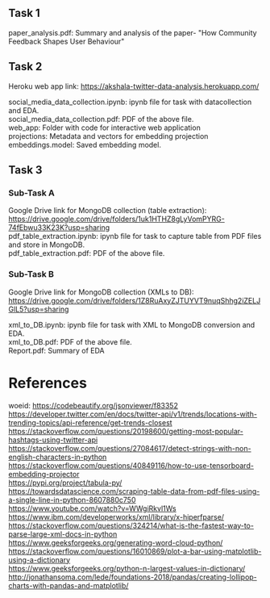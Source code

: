 Task 1
------------
paper_analysis.pdf: Summary and analysis of the paper- "How Community Feedback Shapes User Behaviour"

Task 2
------------
Heroku web app link: https://akshala-twitter-data-analysis.herokuapp.com/ 

social_media_data_collection.ipynb: ipynb file for task with datacollection and EDA.   
social_media_data_collection.pdf: PDF of the above file.  
web_app: Folder with code for interactive web application  
projections: Metadata and vectors for embedding projection  
embeddings.model: Saved embedding model.   

Task 3
------------
### Sub-Task A
Google Drive link for MongoDB collection (table extraction): https://drive.google.com/drive/folders/1uk1HTHZ8gLyVomPYRG-74fEbwu33K23K?usp=sharing  
pdf_table_extraction.ipynb: ipynb file for task to capture table from PDF files and store in MongoDB.  
pdf_table_extraction.pdf: PDF of the above file.  


### Sub-Task B 
Google Drive link for MongoDB collection (XMLs to DB): https://drive.google.com/drive/folders/1Z8RuAxyZJTUYVT9nuqShhg2iZELJGlL5?usp=sharing  

xml_to_DB.ipynb: ipynb file for task with XML to MongoDB conversion and EDA.  
xml_to_DB.pdf: PDF of the above file.  
Report.pdf: Summary of EDA  

# References
woeid: https://codebeautify.org/jsonviewer/f83352  
https://developer.twitter.com/en/docs/twitter-api/v1/trends/locations-with-trending-topics/api-reference/get-trends-closest  
https://stackoverflow.com/questions/20198600/getting-most-popular-hashtags-using-twitter-api  
https://stackoverflow.com/questions/27084617/detect-strings-with-non-english-characters-in-python  
https://stackoverflow.com/questions/40849116/how-to-use-tensorboard-embedding-projector  
https://pypi.org/project/tabula-py/  
https://towardsdatascience.com/scraping-table-data-from-pdf-files-using-a-single-line-in-python-8607880c750  
https://www.youtube.com/watch?v=WWgiRkvl1Ws  
https://www.ibm.com/developerworks/xml/library/x-hiperfparse/  
https://stackoverflow.com/questions/324214/what-is-the-fastest-way-to-parse-large-xml-docs-in-python  
https://www.geeksforgeeks.org/generating-word-cloud-python/  
https://stackoverflow.com/questions/16010869/plot-a-bar-using-matplotlib-using-a-dictionary  
https://www.geeksforgeeks.org/python-n-largest-values-in-dictionary/  
http://jonathansoma.com/lede/foundations-2018/pandas/creating-lollipop-charts-with-pandas-and-matplotlib/  
